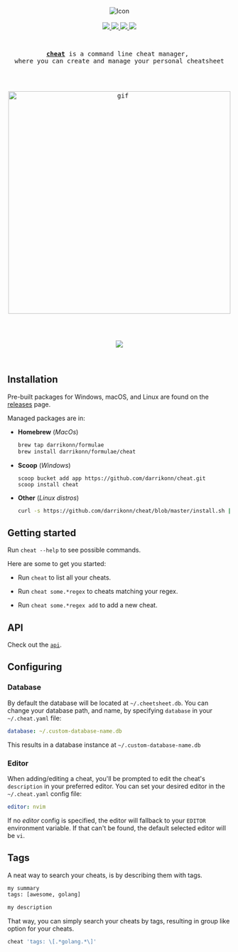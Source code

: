 <p align="center">
    <img src="https://user-images.githubusercontent.com/5694851/70360689-1fafa100-1877-11ea-8c2a-92386220ae63.png" alt="Icon"/>
  <br />
  <br />
  <a href="https://github.com/darrikonn/cheat/releases/latest">
    <img src="https://img.shields.io/github/release/darrikonn/cheat.svg?style=flat-square"/>
  </a>
  <a href="https://github.com/goreleaser">
    <img src="https://img.shields.io/badge/powered%20by-goreleaser-green.svg?style=flat-square"/>
  </a>
  <a href="https://github.com/darrikonn/cheat/blob/master/LICENSE">
    <img src="https://img.shields.io/badge/Licence-MIT-yellow.svg?longCache=true&style=flat-square"/>
  </a>
  <a href="https://golang.org/">
    <img src="https://img.shields.io/badge/Made With-Go-9cf.svg?longCache=true&style=flat-square"/>
  </a>
</h3>

<pre>
  <p align="center"><a href="https://pypi.org/project/cheat/"><strong>cheat</strong></a> is a command line cheat manager, <br/>where you can create and manage your personal cheatsheet</p>
  <p align="center"><img class="img-responsive" width="500" src="https://user-images.githubusercontent.com/5694851/70467469-2f202b80-1abd-11ea-9f29-0d52abfd09e9.gif" alt="gif"/></p>
  <p align="center"><a href="https://circleci.com/gh/darrikonn/cheat"><img src="https://circleci.com/gh/darrikonn/cheat.svg?style=svg" /></a></p>
</pre>


## Installation
Pre-built packages for Windows, macOS, and Linux are found on the [releases](https://github.com/darrikonn/cheat/releases) page.

Managed packages are in:
* **Homebrew** (*MacOs*)
  ```bash
  brew tap darrikonn/formulae
  brew install darrikonn/formulae/cheat
  ```
* **Scoop** (*Windows*)
  ```powerline
  scoop bucket add app https://github.com/darrikonn/cheat.git
  scoop install cheat
  ```
* **Other** (*Linux distros*)
  ```bash
  curl -s https://github.com/darrikonn/cheat/blob/master/install.sh | bash -s -- -b /usr/local/bin
  ```

## Getting started
Run `cheat --help` to see possible commands.

Here are some to get you started:
- Run `cheat` to list all your cheats.

- Run `cheat some.*regex` to cheats matching your regex.

- Run `cheat some.*regex add` to add a new cheat.


## API
Check out the [`api`](https://github.com/darrikonn/cheat/blob/master/API.md).

## Configuring
### Database
By default the database will be located at `~/.cheetsheet.db`.
You can change your database path, and name, by specifying `database` in your `~/.cheat.yaml` file:
```yaml
database: ~/.custom-database-name.db
```
This results in a database instance at `~/.custom-database-name.db`

### Editor
When adding/editing a cheat, you'll be prompted to edit the cheat's `description` in your preferred editor. You can set your desired editor in the `~/.cheat.yaml` config file:
```yaml
editor: nvim
```
If no *editor* config is specified, the editor will fallback to your `EDITOR` environment variable. If that can't be found, the default selected editor will be `vi`.

## Tags
A neat way to search your cheats, is by describing them with tags.
```txt
my summary
tags: [awesome, golang]

my description
```
That way, you can simply search your cheats by tags, resulting in group like option for your cheats.
```bash
cheat 'tags: \[.*golang.*\]'
```
